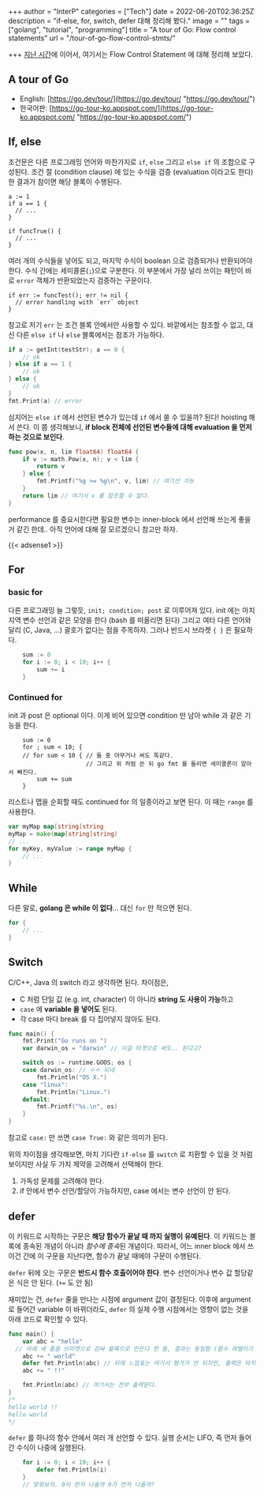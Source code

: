 +++
author = "InterP"
categories = ["Tech"]
date = 2022-06-20T02:36:25Z
description = "if-else, for, switch, defer 대해 정리해 봤다."
image = ""
tags = ["golang", "tutorial", "programming"]
title = "A tour of Go: Flow control statements"
url = "/tour-of-go-flow-control-stmts/"

+++
[지난 시간](https://interp.blog/tour-of-go-package-function-variable/)에 이어서, 여기서는 Flow Control Statement 에 대해 정리해 보았다.

## A tour of Go

* English: [https://go.dev/tour/](https://go.dev/tour/ "https://go.dev/tour/")
* 한국어판: [https://go-tour-ko.appspot.com/](https://go-tour-ko.appspot.com/ "https://go-tour-ko.appspot.com/")

## If, else

조건문은 다른 프로그래밍 언어와 마찬가지로 `if`, `else` 그리고 `else if` 의 조합으로 구성된다. 조건 절 (condition clause) 에 있는 수식을 검증 (evaluation 이라고도 한다) 한 결과가 참이면 해당 블록이 수행된다.
```golang
a := 1
if a == 1 {
  // ...
}

if funcTrue() {
  // ...
}
```

여러 개의 수식들을 넣어도 되고, 마지막 수식이 boolean 으로 검증되거나 반환되어야 한다. 수식 간에는 세미콜론(`;`)으로 구분한다. 이 부분에서 가장 널리 쓰이는 패턴이 바로 `error` 객체가 반환되었는지 검증하는 구문이다.
```golang
if err := funcTest(); err != nil {
  // error handling with `err` object
}
```
참고로 저기 `err` 는 조건 블록 안에서만 사용할 수 있다. 바깥에서는 참조할 수 없고, 대신 다른 `else if` 나 `else` 블록에서는 참조가 가능하다.
```go
if a := getInt(testStr); a == 0 {
	// ok
} else if a == 1 {
	// ok
} else {
	// ok
}
fmt.Print(a) // error
```
심지어는 `else if` 에서 선언된 변수가 있는데 `if` 에서 쓸 수 있을까? 된다! hoisting 해서 쓴다. 이 쯤 생각해보니, **if block 전체에 선언된 변수들에 대해 evaluation 을 먼저 하는 것으로 보인다**. 
```go
func pow(x, n, lim float64) float64 {
	if v := math.Pow(x, n); v < lim {
		return v
	} else {
		fmt.Printf("%g >= %g\n", v, lim) // 여기선 가능
	}
	return lim // 여기서 v 를 참조할 수 없다.
}
```
performance 를 중요시한다면 필요한 변수는 inner-block 에서 선언해 쓰는게 좋을 거 같긴 한데.. 아직 언어에 대해 잘 모르겠으니 참고만 하자.

{{< adsense1 >}}

## For
### basic for
다른 프로그래밍 늘 그렇듯, `init; condition; post` 로 이루어져 있다. init 에는 마치 지역 변수 선언과 같은 모양을 한다 (bash 를 떠올리면 된다) 그리고 여타 다른 언어와 달리 (C, Java, ...) 괄호가 없다는 점을 주목하자. 그러나 반드시 브라켓 `{ }` 은 필요하다.
```go
	sum := 0
	for i := 0; i < 10; i++ {
		sum += i
	}
```
### Continued for
init 과 post 은 optional 이다. 이게 비어 있으면 condition 만 남아 while 과 같은 기능을 한다.
```
	sum := 0
	for ; sum < 10; {
	// for sum < 10 { // 둘 중 아무거나 써도 똑같다. 
	                  // 그리고 위 처럼 쓴 뒤 go fmt 를 돌리면 세미콜론이 알아서 빠진다.
		sum += sum
	}
```
리스트나 맵을 순회할 때도 continued for 의 일종이라고 보면 된다. 이 때는 `range` 를 사용한다.
```go
var myMap map[string]string
myMap = make(map[string]string)
// ...
for myKey, myValue := range myMap {
	// ...
}
```

## While
다른 말로, **golang 은 while 이 없다**... 대신 `for` 만 적으면 된다.
```go
for {
	// ...
}
```

## Switch
C/C++, Java 의 switch 라고 생각하면 된다. 차이점은,
- C 처럼 단일 값 (e.g. int, character) 이 아니라 **string 도 사용이 가능**하고
- `case` 에 **variable 을 넣어도** 된다.
- 각 case 마다 break 를 다 집어넣지 않아도 된다.
```go
func main() {
	fmt.Print("Go runs on ")
	var darwin_os = "darwin" // 이걸 타겟으로 써도.. 된다고?

	switch os := runtime.GOOS; os {
	case darwin_os: // ㅇㅇ 되네
		fmt.Println("OS X.")
	case "linux":
		fmt.Println("Linux.")
	default:
		fmt.Printf("%s.\n", os)
	}
}
```
참고로 `case:` 만 쓰면 `case True:` 와 같은 의미가 된다.

위의 차이점을 생각해보면, 마치 기다란 `if-else` 를 `switch` 로 치환할 수 있을 것 처럼 보이지만 사실 두 가지 제약을 고려해서 선택해야 한다.
1. 가독성 문제를 고려해야 한다.
2. if 안에서 변수 선언/할당이 가능하지만, case 에서는 변수 선언이 안 된다.

## defer
이 키워드로 시작하는 구문은 **해당 함수가 끝날 때 까지 실행이 유예된다**. 이 키워드는 블록에 종속된 개념이 아니라 *함수에 종속*된 개념이다. 따라서, 어느 inner block 에서 쓰이건 간에 이 구문을 지난다면, 함수가 끝날 때에야 구문이 수행된다.

`defer` 뒤에 오는 구문은 **반드시 함수 호출이어야 한다**. 변수 선언이거나 변수 값 할당같은 식은 안 된다. (`+=` 도 안 됨) 

재미있는 건, `defer` 줄을 만나는 시점에 argument 값이 결정된다. 이후에 argument 로 들어간 variable 이 바뀌더라도, `defer` 의 실제 수행 시점에서는 영향이 없는 것을 아래 코드로 확인할 수 있다.
```go
func main() {
	var abc = "hello"
  // 아래 세 줄을 브라켓으로 감싸 블록으로 만든다 한 들, 결과는 동일함 (함수 레벨이기 때문)
	abc += " world"
	defer fmt.Println(abc) // 뒤에 느낌표는 여기서 평가가 안 되지만, 출력은 마지막에 된다.
	abc += " !!"

	fmt.Println(abc) // 여기서는 전부 출력된다.
}
/*
hello world !!
hello world
*/
```
`defer` 를 하나의 함수 안에서 여러 개 선언할 수 있다. 실행 순서는 LIFO, 즉 먼저 들어간 수식이 나중에 실행된다.
```go
	for i := 0; i < 10; i++ {
		defer fmt.Println(i)
	}
	// 맞춰보자. 0이 먼저 나올까 9가 먼저 나올까?
```